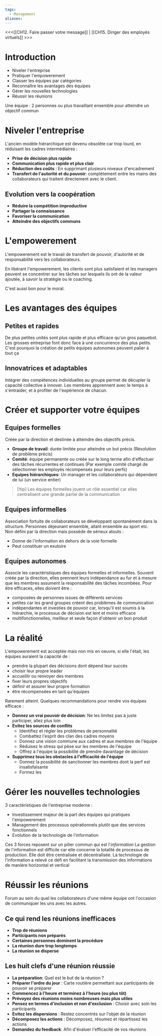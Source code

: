 ```yaml
---
tags:
  - Management
aliases:
---
```

<<<[[CH12. Faire passer votre message]] | [[CH15. Diriger des employés virtuels]] >>>

# Introduction
- Niveler l'entreprise
- Pratiquer l'empowerement
- Classer les équipes par catégories
- Reconnaître les avantages des équipes
- Gérer les nouvelles technologies
- Réussir les réunions

Une équipe : 2 personnes ou plus travaillant ensemble pour atteindre un objectif commun

# Niveler l'entreprise
L'ancien modèle hiérarchique est devenu obsolète car trop lourd, en réduisant les cadres intermédiaires : 
- **Prise de décision plus rapide**
- **Communication plus rapide et plus clair**
- **Réduction des coûts** : En supprimant plusieurs niveaux d'encadrement
- **Transfert de l'autorité et du pouvoir**: complètement entre les mains des collaborateurs qui traitent directement avec le client.

## Evolution vers la coopération
- **Réduire la compétition improductive** 
- **Partager la connaissance**
- **Favoriser la communication**
- **Atteindre des objectifs communs**

# L'empowerement
L'empowerement est le travail de transfert de pouvoir, d'autorité et de responsabilité vers les collaborateurs.

En libérant l'empowerement, les clients sont plus satisfaient et les managers peuvent se concentrer sur les tâches sur lesquels ils ont de la valeur ajoutée, à savoir la stratégie ou le coaching.

C'est aussi bon pour le moral.

# Les avantages des équipes

## Petites et rapides
De plus petites unités sont plus rapide et plus efficace qu'un gros paquebot. Les grosses entreprise font donc face à une concurrence des plus petits. C'est pourquoi la création de petits équipes autonomes peuvent palier à tout ça

## Innovatrices et adaptables
Intégrer des compétences individuelles au groupe permet de décupler la capacité collective à innover. Les membres apprennent avec le temps à s'entraider, et à profiter de l'expérience de chacun.

# Créer et supporter votre équipes

## Equipes formelles 
Créée par la direction et destinée à atteindre des objectifs précis.
- **Groupe de travail**: durée limitée pour atteindre un but précis (Résolution de problème précis)
- **Comité**: équipe permanente ou créée sur le long terme afin d'effectuer des tâches récurrentes et continues (Par exemple comité chargé de sélectionner les employés récompensés pour leurs perfs)
- **Equipes hiérarchiques**: Un manager et les collaborateurs qui dépendent de lui (un service entier)

> [!tip] Les équipes formelles jouent un rôle essentiel car elles centralisent une grande partie de la communication

## Equipes informelles
Association fortuite de collaborateurs se développant spontanément dans la structure. Personnes déjeunant ensemble, allant ensemble au sport etc.
Non défini par la direction mais possède de sérieux atouts :
- Donne de l'information en dehors de la voie formelle
- Peut constituer un exutoire

## Equipes autonomes
Associe les caractéristiques des équipes formelles et informelles. Souvent créée par la direction, elles prennent leurs indépendance au fur et à mesure que les membres assument la responsabilité des tâches incombées.
Pour être efficaces, elles doivent être : 
- composées de personnes issues de différents services
- petites car les grand groupes créent des problèmes de communication
- indépendantes et investies de pouvoir car, lorsqu'il est soumis à la hiérarchie, le processus de décision est lent et moins efficace
- multifonctionnelles, meilleur et seule façon d'obtenir un bon produit 

# La réalité
L'empowerement est acceptée mais non mis en oeuvre, si elle l'était, les équipes auraient la capacité de :
- prendre la plupart des décisions dont dépend leur succès
- choisir leur propre leader
- accueillir ou renvoyer des membres
- fixer leurs propres objectifs
- définir et assurer leur propre formation
- être récompensées en tant qu'équipes

Rarement atteint.
Quelques recommandations pour rendre vos équipes efficace :
- **Donnez un vrai pouvoir de décision**: Ne les limitez pas à juste participer, allez plus loin
- **Evitez les sources de conflits**
	- Identifiez et régler les problèmes de personnalité
	- Combattez l'esprit des clan des cadres moyens
	- Donnez une vision commune aux cadres et aux membres de l'équipe
	- Réduisez le stress qui pèse sur les membres de l'équipe
	- Offrez à l'équipe la possibilité de prendre davantage de décision
- **Supprimez tous les obstacles à l'efficacité de l'équipe**
	- Donnez la possibilité de sanctionner les membres dont la perf est insatisfaisante
	- Formez les

# Gérer les nouvelles technologies
3 caractéristiques de l'entreprise moderne :
- Investissement majeur de la part des équipes qui pratiques l'empowerement
- Management des processus opérationnels plutôt que des services fonctionnels
- Evolution de la technologie de l'information

Ces 3 forces reposent sur un pilier commun qui est l'*information*
La gestion de l'information est difficile car elle concerne la totalité de processus de production. Elle doit être centralisée et décentralisée.
La technologie de l'information a relevé ce défi en facilitant la transmission des informations de manière horizontal et vertical

# Réussir les réunions

Forum au sein du quel les collaborateurs d'une même équipe ont l'occasion de communiquer les uns avec les autres.
## Ce qui rend les réunions inefficaces
- **Trop de réunions**
- **Participants non préparés**
- **Certaines personnes dominent la procédure**
- **La réunion dure trop longtemps**
- **La réunion se disperse**

## Les huit clefs d'une réunion réussie

- **La préparation**: Quel est le but de la réunion ?
- **Préparer l'ordre du jour** : Carte routière permettant aux participants de pouvoir se préparer
- **Commencez à l'heure et terminez à l'heure (ou plus tôt)**
- **Prévoyez des réunions moins nombreuses mais plus utiles**
- **Pensez en termes d'inclusion et non d'exclusion** : Choisir avec soin les participants
- **Evitez les dispersions** : Restez concentrés sur l'objet de la réunion
- **Décomposez les actions** : Décomposez, résumez et répartissez les actions
- **Demandez du feedback**: Afin d'évaluer l'efficacité de vos réunions